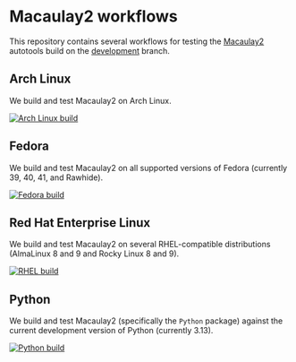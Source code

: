 # Macaulay2 workflows

This repository contains several workflows for testing the [Macaulay2](https://macaulay2.com) autotools build on the [development](https://github.com/Macaulay2/M2/tree/development) branch.

## Arch Linux
We build and test Macaulay2 on Arch Linux.

[![Arch Linux build](https://github.com/d-torrance/M2-workflows/actions/workflows/arch.yml/badge.svg)](https://github.com/d-torrance/M2-workflows/actions/workflows/arch.yml)

## Fedora
We build and test Macaulay2 on all supported versions of Fedora (currently 39, 40, 41, and Rawhide).

[![Fedora build](https://github.com/d-torrance/M2-workflows/actions/workflows/fedora.yml/badge.svg)](https://github.com/d-torrance/M2-workflows/actions/workflows/fedora.yml)

## Red Hat Enterprise Linux

We build and test Macaulay2 on several RHEL-compatible distributions (AlmaLinux 8 and 9 and Rocky Linux 8 and 9).

[![RHEL build](https://github.com/d-torrance/M2-workflows/actions/workflows/rhel.yml/badge.svg)](https://github.com/d-torrance/M2-workflows/actions/workflows/rhel.yml)

## Python
We build and test Macaulay2 (specifically the `Python` package) against the current development version of Python (currently 3.13).

[![Python build](https://github.com/d-torrance/M2-workflows/actions/workflows/python.yml/badge.svg)](https://github.com/d-torrance/M2-workflows/actions/workflows/python.yml)
